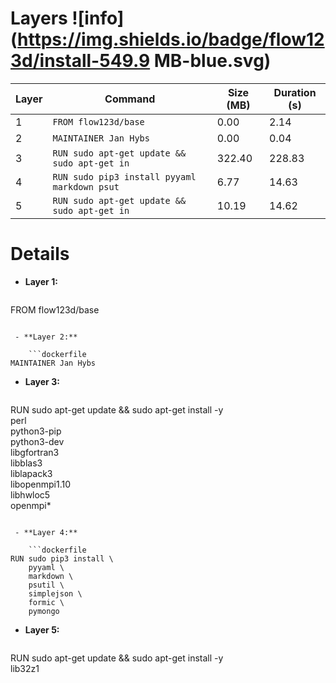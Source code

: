 # Layers ![info](https://img.shields.io/badge/flow123d/install-549.9 MB-blue.svg)
| Layer | Command                                     |  Size (MB)  | Duration (s) |
|-------|---------------------------------------------|-------------|--------------|
|   1   |`FROM flow123d/base                         `|     0.00    |     2.14     |
|   2   |`MAINTAINER Jan Hybs                        `|     0.00    |     0.04     |
|   3   |`RUN sudo apt-get update && sudo apt-get in `|   322.40    |    228.83    |
|   4   |`RUN sudo pip3 install pyyaml markdown psut `|     6.77    |    14.63     |
|   5   |`RUN sudo apt-get update && sudo apt-get in `|    10.19    |    14.62     |
# Details
 - **Layer 1:**
   
    ```dockerfile
FROM flow123d/base
```

 - **Layer 2:**
   
    ```dockerfile
MAINTAINER Jan Hybs
```

 - **Layer 3:**
   
    ```dockerfile
RUN sudo apt-get update && sudo apt-get install -y  \
    perl \
    python3-pip \
    python3-dev \
    libgfortran3 \
    libblas3 \
    liblapack3 \
    libopenmpi1.10 \
    libhwloc5 \
    openmpi*
```

 - **Layer 4:**
   
    ```dockerfile
RUN sudo pip3 install \
    pyyaml \
    markdown \
    psutil \
    simplejson \
    formic \
    pymongo
```

 - **Layer 5:**
   
    ```dockerfile
RUN sudo apt-get update && sudo apt-get install -y  \
    lib32z1
```

